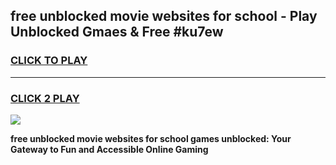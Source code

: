 
## free unblocked movie websites for school - Play Unblocked Gmaes & Free #ku7ew
<h3>
<a href="https://news.freeplayer.one?title=free_unblocked_movie_websites_for_school&ref=26F">CLICK TO PLAY</a></h3>
<hr>

<h3>
<a href="https://news.freeplayer.one?title=free_unblocked_movie_websites_for_school&ref=26F">CLICK 2 PLAY</a>
  
</h3>

<a href="https://news.freeplayer.one?title=free_unblocked_movie_websites_for_school&ref=26F/"><img src="https://clearcache.store/games.png"></a>


**free unblocked movie websites for school games unblocked: Your Gateway to Fun and Accessible Online Gaming**
